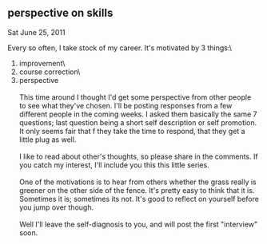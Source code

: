 
perspective on skills
---------------------

Sat June 25, 2011

Every so often, I take stock of my career. It's motivated by 3 things:\
 1) improvement\
 2) course correction\
 3) perspective\
\
 This time around I thought I'd get some perspective from other people
to see what they've chosen. I'll be posting responses from a few
different people in the coming weeks. I asked them basically the same 7
questions; last question being a short self description or self
promotion. It only seems fair that f they take the time to respond, that
they get a little plug as well.\
\
 I like to read about other's thoughts, so please share in the comments.
If you catch my interest, I'll include you this this little series.\
\
 One of the motivations is to hear from others whether the grass really
is greener on the other side of the fence. It's pretty easy to think
that it is. Sometimes it is; sometimes its not. It's good to reflect on
yourself before you jump over though.\
\
 Well I'll leave the self-diagnosis to you, and will post the first
"interview" soon.
